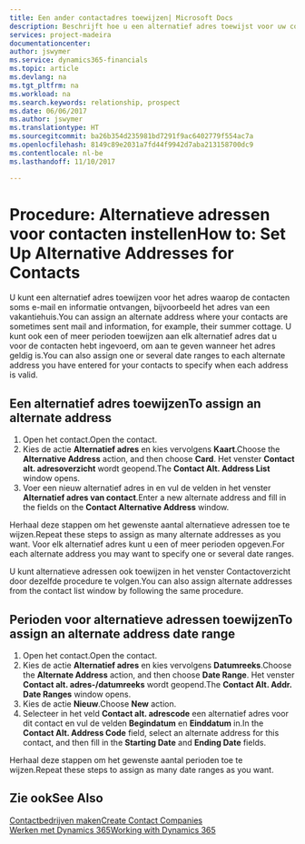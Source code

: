 ```yaml
---
title: Een ander contactadres toewijzen| Microsoft Docs
description: Beschrijft hoe u een alternatief adres toewijst voor uw contactpersonen of prospects, waar ze soms informatie toegestuurd krijgen.
services: project-madeira
documentationcenter: 
author: jswymer
ms.service: dynamics365-financials
ms.topic: article
ms.devlang: na
ms.tgt_pltfrm: na
ms.workload: na
ms.search.keywords: relationship, prospect
ms.date: 06/06/2017
ms.author: jswymer
ms.translationtype: HT
ms.sourcegitcommit: ba26b354d235981bd7291f9ac6402779f554ac7a
ms.openlocfilehash: 8149c89e2031a7fd44f9942d7aba213158700dc9
ms.contentlocale: nl-be
ms.lasthandoff: 11/10/2017

---
```

# <a name="how-to-set-up-alternative-addresses-for-contacts"></a><span data-ttu-id="628ce-103">Procedure: Alternatieve adressen voor contacten instellen</span><span class="sxs-lookup"><span data-stu-id="628ce-103">How to: Set Up Alternative Addresses for Contacts</span></span>
<span data-ttu-id="628ce-104">U kunt een alternatief adres toewijzen voor het adres waarop de contacten soms e-mail en informatie ontvangen, bijvoorbeeld het adres van een vakantiehuis.</span><span class="sxs-lookup"><span data-stu-id="628ce-104">You can assign an alternate address where your contacts are sometimes sent mail and information, for example, their summer cottage.</span></span> <span data-ttu-id="628ce-105">U kunt ook een of meer perioden toewijzen aan elk alternatief adres dat u voor de contacten hebt ingevoerd, om aan te geven wanneer het adres geldig is.</span><span class="sxs-lookup"><span data-stu-id="628ce-105">You can also assign one or several date ranges to each alternate address you have entered for your contacts to specify when each address is valid.</span></span>

## <a name="to-assign-an-alternate-address"></a><span data-ttu-id="628ce-106">Een alternatief adres toewijzen</span><span class="sxs-lookup"><span data-stu-id="628ce-106">To assign an alternate address</span></span>
1. <span data-ttu-id="628ce-107">Open het contact.</span><span class="sxs-lookup"><span data-stu-id="628ce-107">Open the contact.</span></span>
2. <span data-ttu-id="628ce-108">Kies de actie **Alternatief adres** en kies vervolgens **Kaart**.</span><span class="sxs-lookup"><span data-stu-id="628ce-108">Choose the **Alternative Address** action, and then choose **Card**.</span></span> <span data-ttu-id="628ce-109">Het venster **Contact alt. adresoverzicht** wordt geopend.</span><span class="sxs-lookup"><span data-stu-id="628ce-109">The **Contact Alt. Address List** window opens.</span></span>
3. <span data-ttu-id="628ce-110">Voer een nieuw alternatief adres in en vul de velden in het venster **Alternatief adres van contact**.</span><span class="sxs-lookup"><span data-stu-id="628ce-110">Enter a new alternate address and fill in the fields on the **Contact Alternative Address** window.</span></span>

<span data-ttu-id="628ce-111">Herhaal deze stappen om het gewenste aantal alternatieve adressen toe te wijzen.</span><span class="sxs-lookup"><span data-stu-id="628ce-111">Repeat these steps to assign as many alternate addresses as you want.</span></span> <span data-ttu-id="628ce-112">Voor elk alternatief adres kunt u een of meer perioden opgeven.</span><span class="sxs-lookup"><span data-stu-id="628ce-112">For each alternate address you may want to specify one or several date ranges.</span></span>

<span data-ttu-id="628ce-113">U kunt alternatieve adressen ook toewijzen in het venster Contactoverzicht door dezelfde procedure te volgen.</span><span class="sxs-lookup"><span data-stu-id="628ce-113">You can also assign alternate addresses from the contact list window by following the same procedure.</span></span>

## <a name="to-assign-an-alternate-address-date-range"></a><span data-ttu-id="628ce-114">Perioden voor alternatieve adressen toewijzen</span><span class="sxs-lookup"><span data-stu-id="628ce-114">To assign an alternate address date range</span></span>
1. <span data-ttu-id="628ce-115">Open het contact.</span><span class="sxs-lookup"><span data-stu-id="628ce-115">Open the contact.</span></span>
2. <span data-ttu-id="628ce-116">Kies de actie **Alternatief adres** en kies vervolgens **Datumreeks**.</span><span class="sxs-lookup"><span data-stu-id="628ce-116">Choose the **Alternate Address** action, and then choose **Date Range**.</span></span> <span data-ttu-id="628ce-117">Het venster **Contact alt. adres-/datumreeks** wordt geopend.</span><span class="sxs-lookup"><span data-stu-id="628ce-117">The **Contact Alt. Addr. Date Ranges** window opens.</span></span>
3. <span data-ttu-id="628ce-118">Kies de actie **Nieuw**.</span><span class="sxs-lookup"><span data-stu-id="628ce-118">Choose **New** action.</span></span>
4. <span data-ttu-id="628ce-119">Selecteer in het veld **Contact alt. adrescode** een alternatief adres voor dit contact en vul de velden **Begindatum** en **Einddatum** in.</span><span class="sxs-lookup"><span data-stu-id="628ce-119">In the **Contact Alt. Address Code** field, select an alternate address for this contact, and then fill in the **Starting Date** and **Ending Date** fields.</span></span>

<span data-ttu-id="628ce-120">Herhaal deze stappen om het gewenste aantal perioden toe te wijzen.</span><span class="sxs-lookup"><span data-stu-id="628ce-120">Repeat these steps to assign as many date ranges as you want.</span></span>

## <a name="see-also"></a><span data-ttu-id="628ce-121">Zie ook</span><span class="sxs-lookup"><span data-stu-id="628ce-121">See Also</span></span>
[<span data-ttu-id="628ce-122">Contactbedrijven maken</span><span class="sxs-lookup"><span data-stu-id="628ce-122">Create Contact Companies</span></span>](marketing-create-contact-companies.md)  
[<span data-ttu-id="628ce-123">Werken met Dynamics 365</span><span class="sxs-lookup"><span data-stu-id="628ce-123">Working with Dynamics 365</span></span>](ui-work-product.md)

